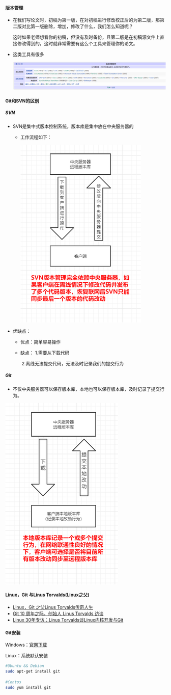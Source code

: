 #### 版本管理
+ 在我们写论文时，初稿为第一版，在对初稿进行修改校正后的为第二版，那第二版对比第一版删除，增加，修改了什么，我们怎么知道呢？

  这时如果老师想看你的初稿，但没有及时备份，且第二版是在初稿源文件上直接修改得到的，这时就非常需要有这么个工具来管理你的论文。

+ 这类工具有很多

  ![image-20210428190755400](images/版本管理/image-20210428190755400.png)

#### Git和SVN的区别
##### SVN
+ SVN是集中式版本控制系统，版本库是集中放在中央服务器的
	+ 工作流程如下：

	  ![image-20210428194601737](images/版本管理/image-20210428194601737.png)
	
+ 优缺点：
	+ 优点：简单容易操作
  
  + 缺点：
    		1.需要从下载代码
     
     ​	2.离线无法提交代码，无法及时记录我们的提交行为 

##### Git
+ 不仅中央服务器可以保存版本库，本地也可以保存版本库，及时记录了提交行为。

![image-20210428194621142](images/版本管理/image-20210428194621142.png)

#### Linux，Git 与Linus Torvalds(Linux之父)
+ [Linux，Git 之父Linus Torvalds传奇人生](https://zhuanlan.zhihu.com/p/348154124)
+ [Git 10 周年之际，创始人 Linus Torvalds 访谈](https://www.cnblogs.com/RTdo/p/4401544.html)
+ [Linux 30年专访：Linus Torvalds谈Linux内核开发与Git](https://mp.weixin.qq.com/s/DclB_EoJFxYcRe4lcM9hgw)

#### Git安装
Windows：[官网下载](https://git-scm.com/)

Linux：系统默认安装

~~~bash
#Ubuntu && Debian
sudo apt-get install git

#Centos
sudo yum install git
~~~



